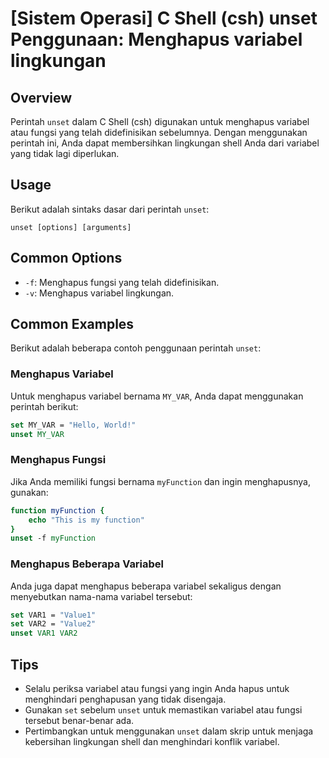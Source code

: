 # [Sistem Operasi] C Shell (csh) unset Penggunaan: Menghapus variabel lingkungan

## Overview
Perintah `unset` dalam C Shell (csh) digunakan untuk menghapus variabel atau fungsi yang telah didefinisikan sebelumnya. Dengan menggunakan perintah ini, Anda dapat membersihkan lingkungan shell Anda dari variabel yang tidak lagi diperlukan.

## Usage
Berikut adalah sintaks dasar dari perintah `unset`:

```
unset [options] [arguments]
```

## Common Options
- `-f`: Menghapus fungsi yang telah didefinisikan.
- `-v`: Menghapus variabel lingkungan.

## Common Examples
Berikut adalah beberapa contoh penggunaan perintah `unset`:

### Menghapus Variabel
Untuk menghapus variabel bernama `MY_VAR`, Anda dapat menggunakan perintah berikut:

```csh
set MY_VAR = "Hello, World!"
unset MY_VAR
```

### Menghapus Fungsi
Jika Anda memiliki fungsi bernama `myFunction` dan ingin menghapusnya, gunakan:

```csh
function myFunction {
    echo "This is my function"
}
unset -f myFunction
```

### Menghapus Beberapa Variabel
Anda juga dapat menghapus beberapa variabel sekaligus dengan menyebutkan nama-nama variabel tersebut:

```csh
set VAR1 = "Value1"
set VAR2 = "Value2"
unset VAR1 VAR2
```

## Tips
- Selalu periksa variabel atau fungsi yang ingin Anda hapus untuk menghindari penghapusan yang tidak disengaja.
- Gunakan `set` sebelum `unset` untuk memastikan variabel atau fungsi tersebut benar-benar ada.
- Pertimbangkan untuk menggunakan `unset` dalam skrip untuk menjaga kebersihan lingkungan shell dan menghindari konflik variabel.